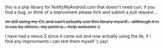 this is a php library for NotifyMyAndroid.com that doesn't need curl, 
if you find a bug, or think of a improvment please fork and submit a pull request...

~~im still using my G1, and can't actually use this library myself... allthough it is in use by others.. my point is... help welcome :)~~

I have had a nexus 5 since it came out and now actually using the lib, if i find any improvments i can test them myself :) yay!
